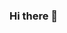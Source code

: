 ### Hi there 👋

<!--
**mark8855/mark8855** is a ✨ _special_ ✨ repository because its `README.md` (this file) appears on your GitHub profile.

Here are some ideas to get you started:

- 🔭 I’m currently working on exploring different Python modules;
- 🌱 I’m currently learning business analysis;
- 👯 I’m looking to collaborate on some learning projects;
- 🤔 I’m looking for help with ... GTD;
- 💬 Ask me about ...
- 📫 How to reach me: ... under construction
- 😄 Pronouns: He/Him
- ⚡ Fun fact: I like pancackes
-->
